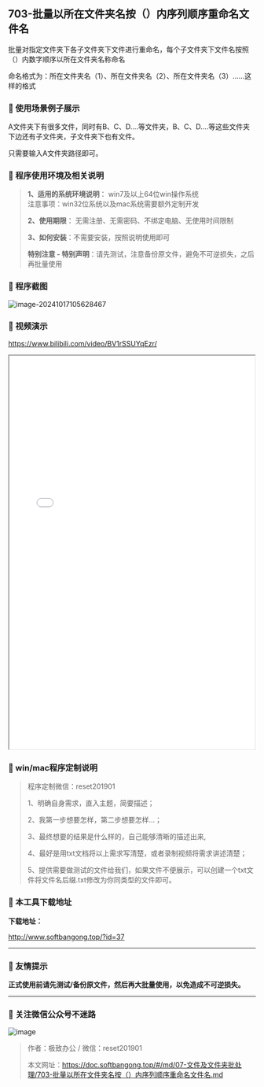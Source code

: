 ## 703-批量以所在文件夹名按（）内序列顺序重命名文件名

批量对指定文件夹下各子文件夹下文件进行重命名，每个子文件夹下文件名按照（）内数字顺序以所在文件夹名称命名

命名格式为：所在文件夹名（1）、所在文件夹名（2）、所在文件夹名（3）......这样的格式

### 📑 使用场景例子展示
A文件夹下有很多文件，同时有B、C、D....等文件夹，B、C、D....等这些文件夹下边还有子文件夹，子文件夹下也有文件。

只需要输入A文件夹路径即可。

### 📑 程序使用环境及相关说明

> **1、适用的系统环境说明**： win7及以上64位win操作系统  
> 注意事项：win32位系统以及mac系统需要额外定制开发  
>
> **2、使用期限**： 无需注册、无需密码、不绑定电脑、无使用时间限制  
>
> **3、如何安装**：不需要安装，按照说明使用即可  
>
> **特别注意 - 特别声明**：请先测试，注意备份原文件，避免不可逆损失，之后再批量使用

### 📑 程序截图
![image-20241017105628467](https://s2.loli.net/2024/10/17/7mZUfRFQlnuzqB2.png) 

### 📑 视频演示

https://www.bilibili.com/video/BV1rSSUYqEzr/

<iframe src="//player.bilibili.com/player.html?bvid=BV1rSSUYqEzr&page=1&autoplay=1&danmaku=1&as_wide=1&t=60" height="800" width="500" name="player" allowfullscreen="true" sandebox=""></iframe>

### 📑 win/mac程序定制说明

> 程序定制微信：reset201901  
>
> 1、明确自身需求，直入主题，简要描述；
>
> 2、我第一步想要怎样，第二步想要怎样...； 
>
> 3、最终想要的结果是什么样的，自己能够清晰的描述出来,  
>
> 4、最好是用txt文档将以上需求写清楚，或者录制视频将需求讲述清楚；  
>
> 5、提供需要做测试的文件给我们，如果文件不便展示，可以创建一个txt文件将文件名后缀.txt修改为你同类型的文件即可。  

### 📑 本工具下载地址

**下载地址：**

http://www.softbangong.top/?id=37

------

### 📑 友情提示

**正式使用前请先测试/备份原文件，然后再大批量使用，以免造成不可逆损失。**

------

### 📑 关注微信公众号不迷路

![image](https://s2.loli.net/2024/11/02/tK9T7jxLcuv5rUk.png)

> 作者：极致办公  /  微信：reset201901
>
> 本文网址：https://doc.softbangong.top/#/md/07-文件及文件夹批处理/703-批量以所在文件夹名按（）内序列顺序重命名文件名.md